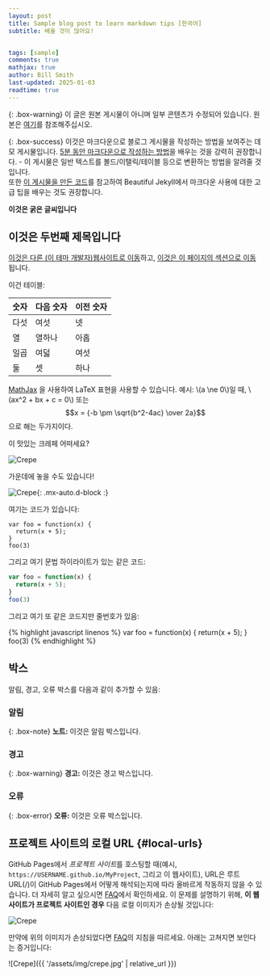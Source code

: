 ```yaml
---
layout: post
title: Sample blog post to learn markdown tips [한국어]
subtitle: 배울 것이 많아요! 


tags: [sample]
comments: true
mathjax: true
author: Bill Smith
last-updated: 2025-01-03
readtime: true
---
```

<!-- gh-repo: daattali/beautiful-jekyll
gh-badge: [star, fork, follow] -->

{: .box-warning}
이 글은 원본 게시물이 아니며 일부 콘텐츠가 수정되어 있습니다. 원본은 [여기](https://beautifuljekyll.com/2020-02-28-sample-markdown)를 참조해주십시오.

{: .box-success}
이것은 마크다운으로 블로그 게시물을 작성하는 방법을 보여주는 데모 게시물입니다. [5분 동안 마크다운으로 작성하는 방법](https://markdowntutorial.com/)을 배우는 것을 강력히 권장합니다. - 이 게시물은 일반 텍스트를 볼드/이탤릭/테이블 등으로 변환하는 방법을 알려줄 것입니다.<br/>또한 [이 게시물을 만든 코드](https://raw.githubusercontent.com/skyblue7070/blog/master/_posts/2025-01-21-sample-markdown.md)를 참고하여 Beautiful Jekyll에서 마크다운 사용에 대한 고급 팁을 배우는 것도 권장합니다.

**이것은 굵은 글씨입니다**

## 이것은 두번째 제목입니다

[이것은 다른 (이 테마 개발자)웹사이트로 이동](https://deanattali.com/)하고, [이것은 이 페이지의 섹션으로 이동](#local-urls)됩니다.

이건 테이블:

| 숫자 | 다음 숫자 | 이전 숫자 |
| :------ |:--- | :--- |
| 다섯 | 여섯 | 넷 |
| 열 | 열하나 | 아홉 |
| 일곱 | 여덟 | 여섯 |
| 둘 | 셋 | 하나 |

[MathJax](https://www.mathjax.org/) 을 사용하여 LaTeX 표현을 사용할 수 있습니다. 예시:
\\(a \ne 0\\)일 때, \\(ax^2 + bx + c = 0\\) 또는 $$x = {-b \pm \sqrt{b^2-4ac} \over 2a}$$으로 해는 두가지이다.

이 맛있는 크레페 어떠세요?

![Crepe](https://beautifuljekyll.com/assets/img/crepe.jpg)

가운데에 놓을 수도 있습니다!

![Crepe](https://beautifuljekyll.com/assets/img/crepe.jpg){: .mx-auto.d-block :}

여기는 코드가 있습니다:

~~~
var foo = function(x) {
  return(x + 5);
}
foo(3)
~~~

그리고 여기 문법 하이라이트가 있는 같은 코드:

```javascript
var foo = function(x) {
  return(x + 5);
}
foo(3)
```

그리고 여기 또 같은 코드지만 줄번호가 있음:

{% highlight javascript linenos %}
var foo = function(x) {
  return(x + 5);
}
foo(3)
{% endhighlight %}

## 박스
알림, 경고, 오류 박스를 다음과 같이 추가할 수 있음:

### 알림

{: .box-note}
**노트:** 이것은 알림 박스입니다.

### 경고

{: .box-warning}
**경고:** 이것은 경고 박스입니다.

### 오류

{: .box-error}
**오류:** 이것은 오류 박스입니다.

## 프로젝트 사이트의 로컬 URL {#local-urls}

GitHub Pages에서 *프로젝트 사이트*를 호스팅할 때(예시, `https://USERNAME.github.io/MyProject`, 그리고 이 웹사이트), URL은 루트 URL(/)이 GitHub Pages에서 어떻게 해석되는지에 따라 올바르게 작동하지 않을 수 있습니다. 더 자세히 알고 싶으시면 [FAQ](https://beautifuljekyll.com/faq/#links-in-project-page)에서 확인하세요. 이 문제를 설명하기 위해, **이 웹사이트가 프로젝트 사이트인 경우** 다음 로컬 이미지가 손상될 것입니다:

![Crepe](/assets/img/crepe.jpg)

만약에 위의 이미지가 손상되었다면 [FAQ](https://beautifuljekyll.com/faq/#links-in-project-page)의 지침을 따르세요. 아래는 고쳐지면 보인다는 증거입니다:

![Crepe]({{ '/assets/img/crepe.jpg' | relative_url }})
